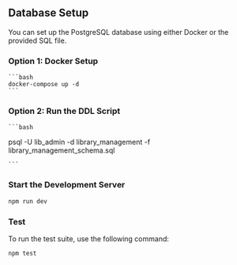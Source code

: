 ## Database Setup

You can set up the PostgreSQL database using either Docker or the provided SQL file.

### Option 1: Docker Setup

    ```bash
    docker-compose up -d
    ```

### Option 2: Run the DDL Script

    ```bash

psql -U lib_admin -d library_management -f library_management_schema.sql

    ```

### Start the Development Server

```bash
npm run dev
```

### Test

To run the test suite, use the following command:

```bash
npm test
```
